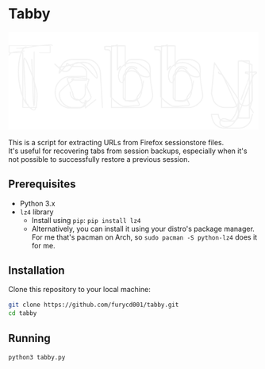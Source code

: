 # Tabby

![alt text](tabby.png "Tabby")

This is a script for extracting URLs from Firefox sessionstore files.  
It's useful for recovering tabs from session backups, especially when it's not possible to successfully restore a previous session.

## Prerequisites

+   Python 3.x
+   `lz4` library
    +   Install using `pip`: `pip install lz4`
    +   Alternatively, you can install it using your distro's package manager. For me that's pacman on Arch, so `sudo pacman -S python-lz4` does it for me.

## Installation

Clone this repository to your local machine:

```bash
git clone https://github.com/furycd001/tabby.git
cd tabby
```

## Running

```bash
python3 tabby.py
```
